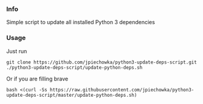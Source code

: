 ### Info
Simple script to update all installed Python 3 dependencies

### Usage
Just run
```
git clone https://github.com/jpiechowka/python3-update-deps-script.git
./python3-update-deps-script/update-python-deps.sh
```

Or if you are filling brave
```
bash <(curl -Ss https://raw.githubusercontent.com/jpiechowka/python3-update-deps-script/master/update-python-deps.sh)
```
